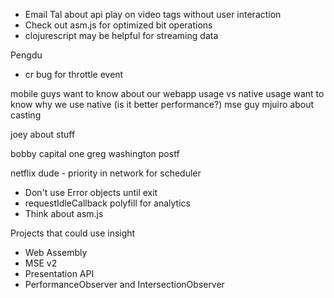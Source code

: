 
* Email Tal about api play on video tags without user interaction
* Check out asm.js for optimized bit operations
* clojurescript may be helpful for streaming data

Pengdu
 - cr bug for throttle event
 
mobile guys want to know about our webapp usage vs native usage
want to know why we use native (is it better performance?)
mse guy
mjuiro about casting

joey about stuff

bobby capital one
greg washington postf

netflix dude - priority in network for scheduler

 * Don't use Error objects until exit
 * requestIdleCallback polyfill for analytics
 * Think about asm.js

Projects that could use insight
 * Web Assembly
 * MSE v2
 * Presentation API
 * PerformanceObserver and IntersectionObserver
